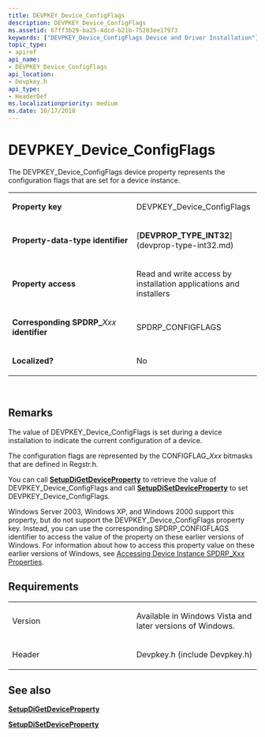 ```yaml
---
title: DEVPKEY_Device_ConfigFlags
description: DEVPKEY_Device_ConfigFlags
ms.assetid: 67ff3b29-ba25-4dcd-b21b-75203ee17973
keywords: ["DEVPKEY_Device_ConfigFlags Device and Driver Installation"]
topic_type:
- apiref
api_name:
- DEVPKEY_Device_ConfigFlags
api_location:
- Devpkey.h
api_type:
- HeaderDef
ms.localizationpriority: medium
ms.date: 10/17/2018
---
```


# DEVPKEY_Device_ConfigFlags


The DEVPKEY_Device_ConfigFlags device property represents the configuration flags that are set for a device instance.

<table>
<colgroup>
<col width="50%" />
<col width="50%" />
</colgroup>
<tbody>
<tr class="odd">
<td align="left"><p><strong>Property key</strong></p></td>
<td align="left"><p>DEVPKEY_Device_ConfigFlags</p></td>
</tr>
<tr class="even">
<td align="left"><p><strong>Property-data-type identifier</strong></p></td>
<td align="left"><p>[<strong>DEVPROP_TYPE_INT32</strong>](devprop-type-int32.md)</p></td>
</tr>
<tr class="odd">
<td align="left"><p><strong>Property access</strong></p></td>
<td align="left"><p>Read and write access by installation applications and installers</p></td>
</tr>
<tr class="even">
<td align="left"><p><strong>Corresponding SPDRP_</strong><em>Xxx</em> <strong>identifier</strong></p></td>
<td align="left"><p>SPDRP_CONFIGFLAGS</p></td>
</tr>
<tr class="odd">
<td align="left"><p><strong>Localized?</strong></p></td>
<td align="left"><p>No</p></td>
</tr>
</tbody>
</table>

 

Remarks
-------

The value of DEVPKEY_Device_ConfigFlags is set during a device installation to indicate the current configuration of a device.

The configuration flags are represented by the CONFIGFLAG_*Xxx* bitmasks that are defined in Regstr.h.

You can call [**SetupDiGetDeviceProperty**](https://msdn.microsoft.com/library/windows/hardware/ff551963) to retrieve the value of DEVPKEY_Device_ConfigFlags and call [**SetupDiSetDeviceProperty**](https://msdn.microsoft.com/library/windows/hardware/ff552163) to set DEVPKEY_Device_ConfigFlags.

Windows Server 2003, Windows XP, and Windows 2000 support this property, but do not support the DEVPKEY_Device_ConfigFlags property key. Instead, you can use the corresponding SPDRP_CONFIGFLAGS identifier to access the value of the property on these earlier versions of Windows. For information about how to access this property value on these earlier versions of Windows, see [Accessing Device Instance SPDRP_Xxx Properties](https://msdn.microsoft.com/library/windows/hardware/ff537737).

Requirements
------------

<table>
<colgroup>
<col width="50%" />
<col width="50%" />
</colgroup>
<tbody>
<tr class="odd">
<td align="left"><p>Version</p></td>
<td align="left"><p>Available in Windows Vista and later versions of Windows.</p></td>
</tr>
<tr class="even">
<td align="left"><p>Header</p></td>
<td align="left">Devpkey.h (include Devpkey.h)</td>
</tr>
</tbody>
</table>

## See also


[**SetupDiGetDeviceProperty**](https://msdn.microsoft.com/library/windows/hardware/ff551963)

[**SetupDiSetDeviceProperty**](https://msdn.microsoft.com/library/windows/hardware/ff552163)

 

 






